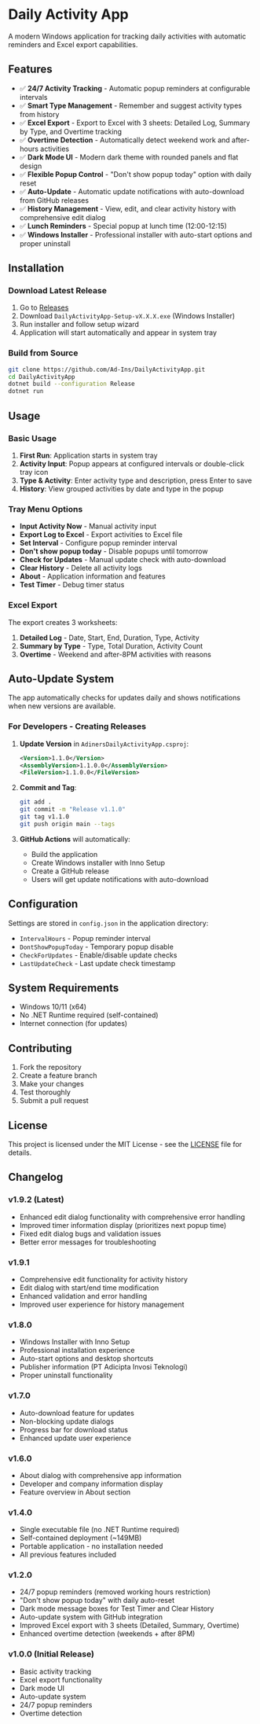 # Daily Activity App

A modern Windows application for tracking daily activities with automatic reminders and Excel export capabilities.

## Features

- ✅ **24/7 Activity Tracking** - Automatic popup reminders at configurable intervals
- ✅ **Smart Type Management** - Remember and suggest activity types from history
- ✅ **Excel Export** - Export to Excel with 3 sheets: Detailed Log, Summary by Type, and Overtime tracking
- ✅ **Overtime Detection** - Automatically detect weekend work and after-hours activities
- ✅ **Dark Mode UI** - Modern dark theme with rounded panels and flat design
- ✅ **Flexible Popup Control** - "Don't show popup today" option with daily reset
- ✅ **Auto-Update** - Automatic update notifications with auto-download from GitHub releases
- ✅ **History Management** - View, edit, and clear activity history with comprehensive edit dialog
- ✅ **Lunch Reminders** - Special popup at lunch time (12:00-12:15)
- ✅ **Windows Installer** - Professional installer with auto-start options and proper uninstall

## Installation

### Download Latest Release
1. Go to [Releases](https://github.com/Ad-Ins/DailyActivityApp/releases/latest)
2. Download `DailyActivityApp-Setup-vX.X.X.exe` (Windows Installer)
3. Run installer and follow setup wizard
4. Application will start automatically and appear in system tray

### Build from Source
```bash
git clone https://github.com/Ad-Ins/DailyActivityApp.git
cd DailyActivityApp
dotnet build --configuration Release
dotnet run
```

## Usage

### Basic Usage
1. **First Run**: Application starts in system tray
2. **Activity Input**: Popup appears at configured intervals or double-click tray icon
3. **Type & Activity**: Enter activity type and description, press Enter to save
4. **History**: View grouped activities by date and type in the popup

### Tray Menu Options
- **Input Activity Now** - Manual activity input
- **Export Log to Excel** - Export activities to Excel file
- **Set Interval** - Configure popup reminder interval
- **Don't show popup today** - Disable popups until tomorrow
- **Check for Updates** - Manual update check with auto-download
- **Clear History** - Delete all activity logs
- **About** - Application information and features
- **Test Timer** - Debug timer status

### Excel Export
The export creates 3 worksheets:
1. **Detailed Log** - Date, Start, End, Duration, Type, Activity
2. **Summary by Type** - Type, Total Duration, Activity Count  
3. **Overtime** - Weekend and after-8PM activities with reasons

## Auto-Update System

The app automatically checks for updates daily and shows notifications when new versions are available.

### For Developers - Creating Releases

1. **Update Version** in `AdinersDailyActivityApp.csproj`:
   ```xml
   <Version>1.1.0</Version>
   <AssemblyVersion>1.1.0.0</AssemblyVersion>
   <FileVersion>1.1.0.0</FileVersion>
   ```

2. **Commit and Tag**:
   ```bash
   git add .
   git commit -m "Release v1.1.0"
   git tag v1.1.0
   git push origin main --tags
   ```

3. **GitHub Actions** will automatically:
   - Build the application
   - Create Windows installer with Inno Setup
   - Create a GitHub release
   - Users will get update notifications with auto-download

## Configuration

Settings are stored in `config.json` in the application directory:
- `IntervalHours` - Popup reminder interval
- `DontShowPopupToday` - Temporary popup disable
- `CheckForUpdates` - Enable/disable update checks
- `LastUpdateCheck` - Last update check timestamp

## System Requirements

- Windows 10/11 (x64)
- No .NET Runtime required (self-contained)
- Internet connection (for updates)

## Contributing

1. Fork the repository
2. Create a feature branch
3. Make your changes
4. Test thoroughly
5. Submit a pull request

## License

This project is licensed under the MIT License - see the [LICENSE](LICENSE) file for details.

## Changelog

### v1.9.2 (Latest)
- Enhanced edit dialog functionality with comprehensive error handling
- Improved timer information display (prioritizes next popup time)
- Fixed edit dialog bugs and validation issues
- Better error messages for troubleshooting

### v1.9.1
- Comprehensive edit functionality for activity history
- Edit dialog with start/end time modification
- Enhanced validation and error handling
- Improved user experience for history management

### v1.8.0
- Windows Installer with Inno Setup
- Professional installation experience
- Auto-start options and desktop shortcuts
- Publisher information (PT Adicipta Invosi Teknologi)
- Proper uninstall functionality

### v1.7.0
- Auto-download feature for updates
- Non-blocking update dialogs
- Progress bar for download status
- Enhanced update user experience

### v1.6.0
- About dialog with comprehensive app information
- Developer and company information display
- Feature overview in About section

### v1.4.0
- Single executable file (no .NET Runtime required)
- Self-contained deployment (~149MB)
- Portable application - no installation needed
- All previous features included

### v1.2.0
- 24/7 popup reminders (removed working hours restriction)
- "Don't show popup today" with daily auto-reset
- Dark mode message boxes for Test Timer and Clear History
- Auto-update system with GitHub integration
- Improved Excel export with 3 sheets (Detailed, Summary, Overtime)
- Enhanced overtime detection (weekends + after 8PM)

### v1.0.0 (Initial Release)
- Basic activity tracking
- Excel export functionality
- Dark mode UI
- Auto-update system
- 24/7 popup reminders
- Overtime detection

